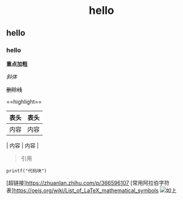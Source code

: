# $$\text{hello}$$ 
## hello
### hello

**重点加粗**

*斜体*

~~删除线~~

==highlight==

| 表头 | 表头 |
| ---- | ---- |
| 内容 | 内容 |

| 内容 | 内容 |
>引用

```{.line-numbers}
printf("代码块")
```

<!-- 
紧贴 $a\!b$

没有空格 $ab$

小空格 $a\,b$

中等空格 $a\;b$

大空格 $a\ b$

quad 空格 $a\quad b$

两个 quad 空格 $a\qquad b$

圆括号 $\displaystyle \left(\sum_{k=1}^{n}\frac{1}{k} \right)^2$

方括号 $\displaystyle \left[\sum_{k=1}^{n}\frac{1}{k} \right]^2$

花括号 $\displaystyle \left\{\sum_{k=1}^{n}\frac{1}{k} \right\}^2$

尖括号 $\displaystyle \left\langle\sum_{k=1}^{n}\frac{1}{k} \right\rangle^
 -->

<!-- 
xsr  =>  x^{2}

xtp  =>  x^{...}

x1  =>  x_1

xii  =>  x_i

xsb  =>  x_{...}

hsq  =>  \sqrt{...}

1/  =>  \frac{1}{...}

(1 + 2)/  =>  \frac{(1+2)}{...}

//  =>  \frac{...}{...}

hsq  =>  \sqrt{...}

case  =>\begin{cases}
        ... \\
        \end{cases}

bmat2  =>  \begin{bmatrix} ... & ... \\ ... & ... \\\end{bmatrix}

vec2  =>  \begin{pmatrix} ... \\ ... \\\end{pmatrix}



点乘$\cdot$, 
叉乘 $\times$, 
异或 $\otimes$,
直和 $\oplus$, 
加减 $\pm$,
复合 $\circ$.

小于等于 $\leq$, 
大于等于 $\geq$, 
不等 $\neq$, 
恒等 $\equiv$,
约等 $\approx$, 
等价 $\cong$, 
相似 $\sim$, 
相似等于 $\simeq$, 
点等 $\doteq$.

逻辑与 $\land$, 逻辑或 $\lor$, 逻辑非 $\lnot$, 蕴涵 $\to$, 等价 $\leftrightarrow$.

因为 $\because$, 所以 $\therefore$, 存在 $\exist$, 任意 $\forall$.

横省略 $\cdots$, 竖省略 $\vdots$, 斜省略 $\ddots$.

左小箭头 $\leftarrow$, 右小箭头 $\rightarrow$, 左大箭头 $\Leftarrow$, 右大箭头 $\Rightarrow$, 右长箭头 $\xrightarrow[fgh]{abcde}$.

属于 $\in$, 包含于 $\subset$, 真包含于 $\subseteq$, 交 $\cap$, 并 $\cup$, 空集 $\empty$

短向量 $\vec{x}$, 长向量 $\overrightarrow{AB}$, 上横线 $\overline{p}$.

无限 $\infty$,
极限 $\lim$, 
微分 ${\rm d}$, 
偏导$\partial$, 
点求导 $\dot{y}$, 
点二阶导 $\ddot{y}$, 
变化量 $\Delta$, 
梯度 $\nabla$.

常见函数 $\sin$, $\cos$, $\tan$, $\arcsin$, $\arccos$, $\arctan$, $\ln$, $\log$, $\exp$.

**  =>  \cdot
xx  =>  \times
otimes  =>  \otimes
<=  =>  \le
!=  =>  \neq
==  =>  \equiv
~~  =>  \thickapprox
sim  =>  \sim
land  =>  \land
lor  =>  \lor
bec  =>  \because
thr  =>  \therefore
EE  =>  \exists
AA  =>  \forall
inn  =>  \in
sse  =>  \subseteq
sqs  =>  \sqsubseteq
cap  =>  \cap
cup  =>  \cup
empty  =>  \empty
oo  =>  \infty
lim  =>  \lim_{<n> \to <\infty>}
dd  =>  \mathrm{d}
part  =>  \frac{\partial <V>}{\partial <x>}
Delta  =>  \Delta
nabla  =>  \nabla
...  =>  \cdots
sin  =>  \sin

RR  =>  \mathbb{R}
NN  =>   \mathbb{N}
txt  =>  \text{...}
xbar  =>  \bar{x}
xhat  =>  \hat{x}
xhvec  =>  \vec{x}
xhdot  =>  \dot{x}
Xbb  =>  \mathbb{X}
Xbs  =>  \boldsymbol{X}
Xbm  =>  \bm{X}
Xbf  =>  \mathbf{X}
Xsf  =>  \mathsf{X}
Xcal  =>  \mathcal{X}
Xfrak  =>  \mathfrak{X}
Xrm  =>  \mathrm{X}
 -->

[超链接]https://zhuanlan.zhihu.com/p/366596107
[常用阿拉伯字符表]https://oeis.org/wiki/List_of_LaTeX_mathematical_symbols
![如上](https://pic2.zhimg.com/v2-842b02c54dd7d8e0571609414e79bdc1_1440w.jpg)